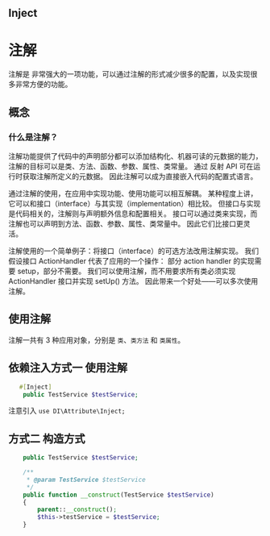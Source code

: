 
## Inject

# 注解

注解是  非常强大的一项功能，可以通过注解的形式减少很多的配置，以及实现很多非常方便的功能。

## 概念

### 什么是注解？

注解功能提供了代码中的声明部分都可以添加结构化、机器可读的元数据的能力， 注解的目标可以是类、方法、函数、参数、属性、类常量。 通过 反射 API 可在运行时获取注解所定义的元数据。 因此注解可以成为直接嵌入代码的配置式语言。

通过注解的使用，在应用中实现功能、使用功能可以相互解耦。 某种程度上讲，它可以和接口（interface）与其实现（implementation）相比较。 但接口与实现是代码相关的，注解则与声明额外信息和配置相关。 接口可以通过类来实现，而注解也可以声明到方法、函数、参数、属性、类常量中。 因此它们比接口更灵活。

注解使用的一个简单例子：将接口（interface）的可选方法改用注解实现。 我们假设接口 ActionHandler 代表了应用的一个操作： 部分 action handler 的实现需要 setup，部分不需要。 我们可以使用注解，而不用要求所有类必须实现 ActionHandler 接口并实现 setUp() 方法。 因此带来一个好处——可以多次使用注解。

## 使用注解

注解一共有 3 种应用对象，分别是 `类`、`类方法` 和 `类属性`。


## 依赖注入方式一 使用注解
```php
   #[Inject]
    public TestService $testService;
```

注意引入
`use DI\Attribute\Inject;`


## 方式二 构造方式
```php
    public TestService $testService;

    /**
     * @param TestService $testService
     */
    public function __construct(TestService $testService)
    {
        parent::__construct();
        $this->testService = $testService;
    }
```